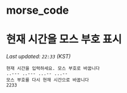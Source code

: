 # morse_code
# 현재 시간을 모스 부호 표시
<!-- MORSE_TIME_START -->
_Last updated: `22:33` (KST)_

```
현재 시간을 입력하세요. 모스 부호로 바꿉니다
..--- ..--- ...-- ...--
모스 부호를 다시 현재 시간으로 바꿉니다
2233
```
<!-- MORSE_TIME_END -->
